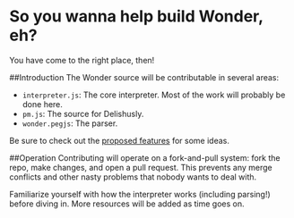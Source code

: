 # So you wanna help build Wonder, eh?
You have come to the right place, then!

##Introduction
The Wonder source will be contributable in several areas:

- `interpreter.js`: The core interpreter. Most of the work will probably be done here.
- `pm.js`: The source for Delishusly.
- `wonder.pegjs`: The parser.

Be sure to check out the [proposed features](https://github.com/wonderlang/wonder/projects) for some ideas.

##Operation
Contributing will operate on a fork-and-pull system: fork the repo, make changes, and open a pull request. This prevents any merge conflicts and other nasty problems that nobody wants to deal with.

Familiarize yourself with how the interpreter works (including parsing!) before diving in. More resources will be added as time goes on.
